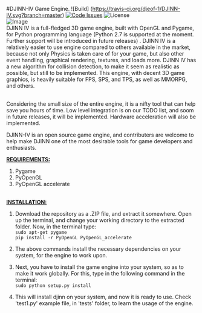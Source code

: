 #DJINN-IV Game Engine. 
![Build] (https://travis-ci.org/djeof-1/DJINN-IV.svg?branch=master)
[![Code Issues](https://www.quantifiedcode.com/api/v1/project/e544083449bf4737829552a44ffcb6bd/badge.svg)](https://www.quantifiedcode.com/app/project/e544083449bf4737829552a44ffcb6bd)
![License](https://poser.pugx.org/pugx/badge-poser/license?format=plastic%22%3E)
<br />
![Image](https://avatars1.githubusercontent.com/u/13732949?v=3&u=9e161249d86f665b78a1da2194ac28258f086e70&s=140)
<br />
DJINN IV is a full-fledged 3D game engine, built with OpenGL and Pygame, for Python programming language (Python 2.7 is supported at the moment. Further support will be introduced in future releases) . DJINN IV is a relatively easier to use engine compared to others available in the market, because not only Physics is taken care of for your game, but also other event handling, graphical rendering, textures, and loads more. DJINN IV has a new algorithm for collision detection, to make it seem as realistic as possible, but still to be implemented. This engine, with decent 3D game graphics, is heavily suitable for FPS, SPS, and TPS, as well as MMORPG, and others.

<br />
Considering the small size of the entire engine, it is a nifty tool that can help save you hours of time. Low level integration is on our TODO list, and soom in future releases, it will be implemented. Hardware acceleration will also be implemented. 

  DJINN-IV is an open source game engine, and contributers are welcome to help make DJINN one of the most desirable tools for game developers and enthusiasts.
  
<b><u>REQUIREMENTS:</u></b>

1) Pygame <br />
2) PyOpenGL <br />
3) PyOpenGL accelerate
  
<br />
<b><u>INSTALLATION:</u></b>
<br />

1) Download the repository as a .ZIP file, and extract it somewhere. Open up the terminal, and change your working directory to the extracted folder. Now, in the terminal type: <br />`sudo apt-get pygame`<br/>`pip install -r PyOpenGL PyOpenGL_accelerate` <br />

2) The above commands install the necessary dependencies on your system, for the engine to work upon. <br />

3) Next, you have to install the game engine into your system, so as to make it work globally. For this, type in the following command in the terminal: <br />
`sudo python setup.py install`<br />

4) This will install djinn on your system, and now it is ready to use. Check 'test1.py' example file, in 'tests' folder, to learn the usage of the engine.

